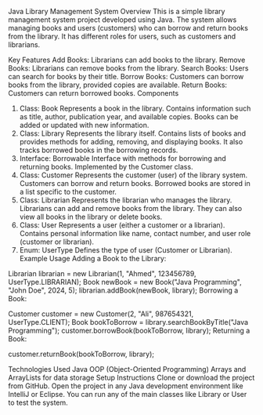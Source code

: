 Java Library Management System
Overview
This is a simple library management system project developed using Java. The system allows managing books and users (customers) who can borrow and return books from the library. It has different roles for users, such as customers and librarians.

Key Features
Add Books: Librarians can add books to the library.
Remove Books: Librarians can remove books from the library.
Search Books: Users can search for books by their title.
Borrow Books: Customers can borrow books from the library, provided copies are available.
Return Books: Customers can return borrowed books.
Components
1. Class: Book
Represents a book in the library.
Contains information such as title, author, publication year, and available copies.
Books can be added or updated with new information.
2. Class: Library
Represents the library itself.
Contains lists of books and provides methods for adding, removing, and displaying books.
It also tracks borrowed books in the borrowing records.
3. Interface: Borrowable
Interface with methods for borrowing and returning books.
Implemented by the Customer class.
4. Class: Customer
Represents the customer (user) of the library system.
Customers can borrow and return books.
Borrowed books are stored in a list specific to the customer.
5. Class: Librarian
Represents the librarian who manages the library.
Librarians can add and remove books from the library.
They can also view all books in the library or delete books.
6. Class: User
Represents a user (either a customer or a librarian).
Contains personal information like name, contact number, and user role (customer or librarian).
7. Enum: UserType
Defines the type of user (Customer or Librarian).
Example Usage
Adding a Book to the Library:

Librarian librarian = new Librarian(1, "Ahmed", 123456789, UserType.LIBRARIAN);
Book newBook = new Book("Java Programming", "John Doe", 2024, 5);
librarian.addBook(newBook, library);
Borrowing a Book:


Customer customer = new Customer(2, "Ali", 987654321, UserType.CLIENT);
Book bookToBorrow = library.searchBookByTitle("Java Programming");
customer.borrowBook(bookToBorrow, library);
Returning a Book:

customer.returnBook(bookToBorrow, library);

Technologies Used
Java
OOP (Object-Oriented Programming)
Arrays and ArrayLists for data storage
Setup Instructions
Clone or download the project from GitHub.
Open the project in any Java development environment like IntelliJ or Eclipse.
You can run any of the main classes like Library or User to test the system.
